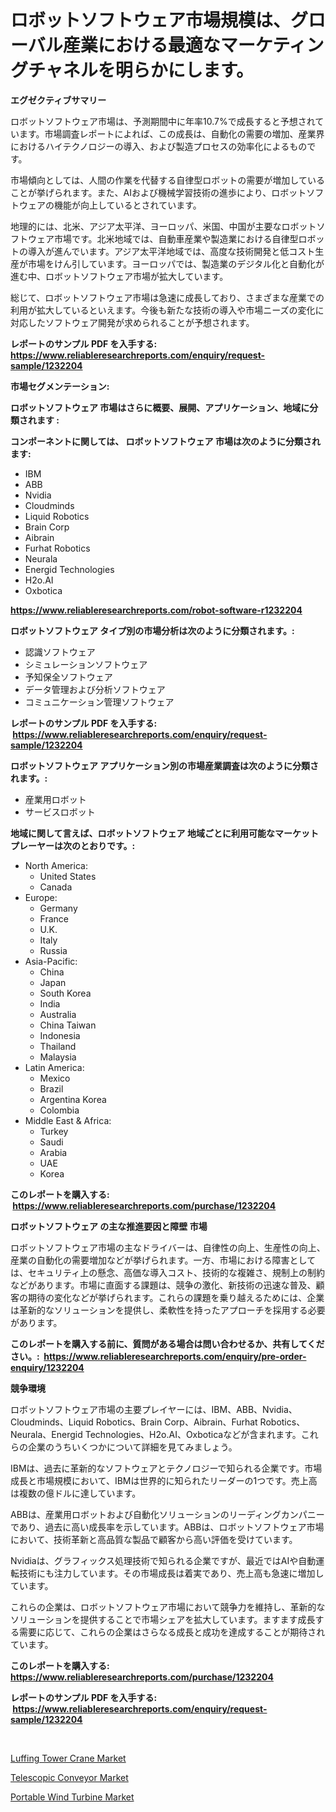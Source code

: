 <p><h1>ロボットソフトウェア市場規模は、グローバル産業における最適なマーケティングチャネルを明らかにします。</h1></p><p><strong>エグゼクティブサマリー</strong></p>
<p><p>ロボットソフトウェア市場は、予測期間中に年率10.7%で成長すると予想されています。市場調査レポートによれば、この成長は、自動化の需要の増加、産業界におけるハイテクノロジーの導入、および製造プロセスの効率化によるものです。</p><p>市場傾向としては、人間の作業を代替する自律型ロボットの需要が増加していることが挙げられます。また、AIおよび機械学習技術の進歩により、ロボットソフトウェアの機能が向上しているとされています。</p><p>地理的には、北米、アジア太平洋、ヨーロッパ、米国、中国が主要なロボットソフトウェア市場です。北米地域では、自動車産業や製造業における自律型ロボットの導入が進んでいます。アジア太平洋地域では、高度な技術開発と低コスト生産が市場をけん引しています。ヨーロッパでは、製造業のデジタル化と自動化が進む中、ロボットソフトウェア市場が拡大しています。</p><p>総じて、ロボットソフトウェア市場は急速に成長しており、さまざまな産業での利用が拡大しているといえます。今後も新たな技術の導入や市場ニーズの変化に対応したソフトウェア開発が求められることが予想されます。</p></p>
<p><strong>レポートのサンプル PDF を入手する: <a href="https://www.reliableresearchreports.com/enquiry/request-sample/1232204">https://www.reliableresearchreports.com/enquiry/request-sample/1232204</a></strong></p>
<p><strong>市場セグメンテーション:</strong></p>
<p><strong> ロボットソフトウェア 市場はさらに概要、展開、アプリケーション、地域に分類されます :</strong></p>
<p><strong>コンポーネントに関しては、 ロボットソフトウェア 市場は次のように分類されます: &nbsp;</strong></p>
<p><ul><li>IBM</li><li>ABB</li><li>Nvidia</li><li>Cloudminds</li><li>Liquid Robotics</li><li>Brain Corp</li><li>Aibrain</li><li>Furhat Robotics</li><li>Neurala</li><li>Energid Technologies</li><li>H2o.AI</li><li>Oxbotica</li></ul></p>
<p><strong><a href="https://www.reliableresearchreports.com/robot-software-r1232204">https://www.reliableresearchreports.com/robot-software-r1232204</a></strong></p>
<p><strong> ロボットソフトウェア タイプ別の市場分析は次のように分類されます。:</strong></p>
<p><ul><li>認識ソフトウェア</li><li>シミュレーションソフトウェア</li><li>予知保全ソフトウェア</li><li>データ管理および分析ソフトウェア</li><li>コミュニケーション管理ソフトウェア</li></ul></p>
<p><strong>レポートのサンプル PDF を入手する: &nbsp;<a href="https://www.reliableresearchreports.com/enquiry/request-sample/1232204">https://www.reliableresearchreports.com/enquiry/request-sample/1232204</a></strong></p>
<p><strong> ロボットソフトウェア アプリケーション別の市場産業調査は次のように分類されます。:</strong></p>
<p><ul><li>産業用ロボット</li><li>サービスロボット</li></ul></p>
<p><strong>地域に関して言えば、ロボットソフトウェア 地域ごとに利用可能なマーケットプレーヤーは次のとおりです。:</strong></p>
<p><ul>
    <li>
        North America:
        <ul>
            <li>United States</li>
            <li>Canada</li>
        </ul>
    </li>
    <li>
        Europe:
        <ul>
            <li>Germany</li>
            <li>France</li>
            <li>U.K.</li>
            <li>Italy</li>
            <li>Russia</li>
        </ul>
    </li>
    <li>
        Asia-Pacific:
        <ul>
            <li>China</li>
            <li>Japan</li>
            <li>South Korea</li>
            <li>India</li>
            <li>Australia</li>
            <li>China Taiwan</li>
            <li>Indonesia</li>
            <li>Thailand</li>
            <li>Malaysia</li>
        </ul>
    </li>
    <li>
        Latin America:
        <ul>
            <li>Mexico</li>
            <li>Brazil</li>
            <li>Argentina Korea</li>
            <li>Colombia</li>
        </ul>
    </li>
    <li>
        Middle East & Africa:
        <ul>
            <li>Turkey</li>
            <li>Saudi</li>
            <li>Arabia</li>
            <li>UAE</li>
            <li>Korea</li>
        </ul>
    </li>
    </ul></p>
<p><strong>このレポートを購入する: &nbsp;<a href="https://www.reliableresearchreports.com/purchase/1232204">https://www.reliableresearchreports.com/purchase/1232204</a></strong></p>
<p><strong>ロボットソフトウェア の主な推進要因と障壁 市場</strong></p>
<p><p>ロボットソフトウェア市場の主なドライバーは、自律性の向上、生産性の向上、産業の自動化の需要増加などが挙げられます。一方、市場における障害としては、セキュリティ上の懸念、高価な導入コスト、技術的な複雑さ、規制上の制約などがあります。市場に直面する課題は、競争の激化、新技術の迅速な普及、顧客の期待の変化などが挙げられます。これらの課題を乗り越えるためには、企業は革新的なソリューションを提供し、柔軟性を持ったアプローチを採用する必要があります。</p></p>
<p><strong>このレポートを購入する前に、質問がある場合は問い合わせるか、共有してください。:&nbsp; <a href="https://www.reliableresearchreports.com/enquiry/pre-order-enquiry/1232204">https://www.reliableresearchreports.com/enquiry/pre-order-enquiry/1232204</a></strong></p>
<p><strong>競争環境</strong></p>
<p><p>ロボットソフトウェア市場の主要プレイヤーには、IBM、ABB、Nvidia、Cloudminds、Liquid Robotics、Brain Corp、Aibrain、Furhat Robotics、Neurala、Energid Technologies、H2o.AI、Oxboticaなどが含まれます。これらの企業のうちいくつかについて詳細を見てみましょう。</p><p>IBMは、過去に革新的なソフトウェアとテクノロジーで知られる企業です。市場成長と市場規模において、IBMは世界的に知られたリーダーの1つです。売上高は複数の億ドルに達しています。</p><p>ABBは、産業用ロボットおよび自動化ソリューションのリーディングカンパニーであり、過去に高い成長率を示しています。ABBは、ロボットソフトウェア市場において、技術革新と高品質な製品で顧客から高い評価を受けています。</p><p>Nvidiaは、グラフィックス処理技術で知られる企業ですが、最近ではAIや自動運転技術にも注力しています。その市場成長は着実であり、売上高も急速に増加しています。</p><p>これらの企業は、ロボットソフトウェア市場において競争力を維持し、革新的なソリューションを提供することで市場シェアを拡大しています。ますます成長する需要に応じて、これらの企業はさらなる成長と成功を達成することが期待されています。</p></p>
<p><strong>このレポートを購入する: &nbsp; <a href="https://www.reliableresearchreports.com/purchase/1232204">https://www.reliableresearchreports.com/purchase/1232204</a></strong></p>
<p><strong>レポートのサンプル PDF を入手する: &nbsp;<a href="https://www.reliableresearchreports.com/enquiry/request-sample/1232204">https://www.reliableresearchreports.com/enquiry/request-sample/1232204</a></strong><strong></strong></p>
<p>&nbsp;</p>
<p><p><a href="https://github.com/kufem1/Market-Research-Report-List-2/blob/main/luffing-tower-crane-market.md">Luffing Tower Crane Market</a></p><p><a href="https://github.com/nathandecarvalho/Market-Research-Report-List-2/blob/main/telescopic-conveyor-market.md">Telescopic Conveyor Market</a></p><p><a href="https://github.com/kosella/Market-Research-Report-List-2/blob/main/portable-wind-turbine-market.md">Portable Wind Turbine Market</a></p></p>